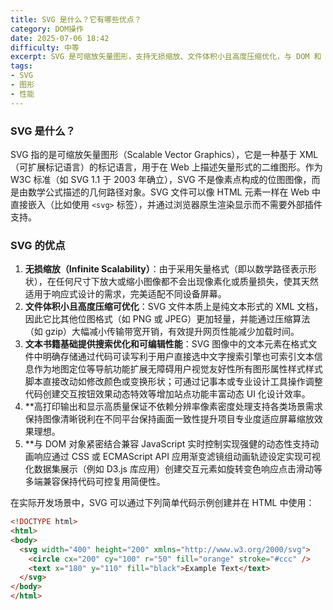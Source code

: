 ```yaml
---
title: SVG 是什么？它有哪些优点？
category: DOM操作
date: 2025-07-06 18:42
difficulty: 中等
excerpt: SVG 是可缩放矢量图形，支持无损缩放、文件体积小且高度压缩优化，与 DOM 和 JavaScript 兼容性好。本题考察对 SVG 基础知识及其优缺点的理解。
tags:
- SVG
- 图形
- 性能
---
```

### SVG 是什么？

SVG 指的是可缩放矢量图形（Scalable Vector Graphics），它是一种基于 XML（可扩展标记语言）的标记语言，用于在 Web 上描述矢量形式的二维图形。作为 W3C 标准（如 SVG 1.1 于 2003 年确立），SVG 不是像素点构成的位图图像，而是由数学公式描述的几何路径对象。SVG 文件可以像 HTML 元素一样在 Web 中直接嵌入（比如使用 `<svg>` 标签），并通过浏览器原生渲染显示而不需要外部插件支持。  

### SVG 的优点

1.  **无损缩放（Infinite Scalability）**：由于采用矢量格式（即以数学路径表示形状），在任何尺寸下放大或缩小图像都不会出现像素化或质量损失，使其天然适用于响应式设计的需求，完美适配不同设备屏幕。  
2.  **文件体积小且高度压缩可优化**：SVG 文件本质上是纯文本形式的 XML 文档，因此它比其他位图格式（如 PNG 或 JPEG）更加轻量，并能通过压缩算法（如 gzip）大幅减小传输带宽开销，有效提升网页性能减少加载时间。  
3.  **文本书籍基础提供搜索优化和可编辑性能**：SVG 图像中的文本元素在格式文件中明确存储通过代码可读写利于用户直接选中文字搜索引擎也可索引文本信息作为地图定位等导航功能扩展无障碍用户视觉友好性所有图形属性样式样式脚本直接改动如修改颜色或变换形状；可通过记事本或专业设计工具操作调整代码创建交互按钮效果动态特效等增加站点功能丰富动态 UI 化设计效率。  
4. **高打印输出和显示高质量保证不依赖分辨率像素密度处理支持各类场景需求保持图像清晰锐利在不同平台保持画面一致性提升项目专业度适应屏幕缩放效果理想。  
5. **与 DOM 对象紧密结合兼容 JavaScript 实时控制实现强健的动态性支持动画响应通过 CSS 或 ECMAScript API 应用渐变滤镜组动画轨迹设定实现可视化数据集展示（例如 D3.js 库应用）创建交互元素如旋转变色响应点击滑动等多端兼容保持代码可控复用简便性。  

在实际开发场景中，SVG 可以通过下列简单代码示例创建并在 HTML 中使用：  
```html
<!DOCTYPE html>
<html>
<body>
  <svg width="400" height="200" xmlns="http://www.w3.org/2000/svg">
    <circle cx="200" cy="100" r="50" fill="orange" stroke="#ccc" />
    <text x="180" y="110" fill="black">Example Text</text>
  </svg>
</body>
</html>
```
